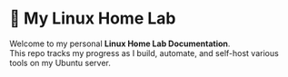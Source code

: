 # 🧠 My Linux Home Lab

Welcome to my personal **Linux Home Lab Documentation**.  
This repo tracks my progress as I build, automate, and self-host various tools on my Ubuntu server.
